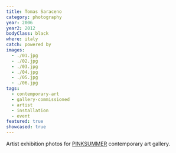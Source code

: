 ```yaml
---
title: Tomas Saraceno
category: photography
year: 2006
year2: 2012
bodyClass: black
where: italy
catch: powered by
images:
  - ./01.jpg
  - ./02.jpg
  - ./03.jpg
  - ./04.jpg
  - ./05.jpg
  - ./06.jpg
tags:
  - contemporary-art
  - gallery-commissioned
  - artist
  - installation
  - event
featured: true
showcased: true
---
```


Artist exhibition photos for [PINKSUMMER](http://pinksummer.com) contemporary art gallery.
